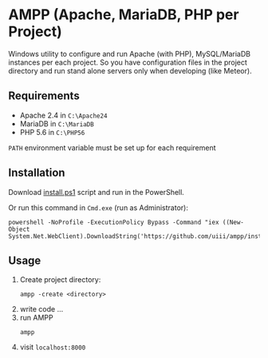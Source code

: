 # AMPP (**A**pache, **M**ariaDB, **P**HP per **P**roject)

Windows utility to configure and run Apache (with PHP), MySQL/MariaDB instances per each project.
So you have configuration files in the project directory and run stand alone servers only when developing (like Meteor).

## Requirements
- Apache 2.4 in `C:\Apache24`
- MariaDB in `C:\MariaDB`
- PHP 5.6 in `C:\PHP56`

`PATH` environment variable must be set up for each requirement 

## Installation

Download [install.ps1](https://raw.githubusercontent.com/uiii/ampp/master/install.ps1) script and run in the PowerShell.

Or run this command in `Cmd.exe` (run as Administrator):
```
powershell -NoProfile -ExecutionPolicy Bypass -Command "iex ((New-Object System.Net.WebClient).DownloadString('https://github.com/uiii/ampp/install.ps1'))"
```

## Usage

1. Create project directory:
	```
	ampp -create <directory> 
	```
2. write code ...
3. run AMPP
	```
	ampp
	```
4. visit `localhost:8000`